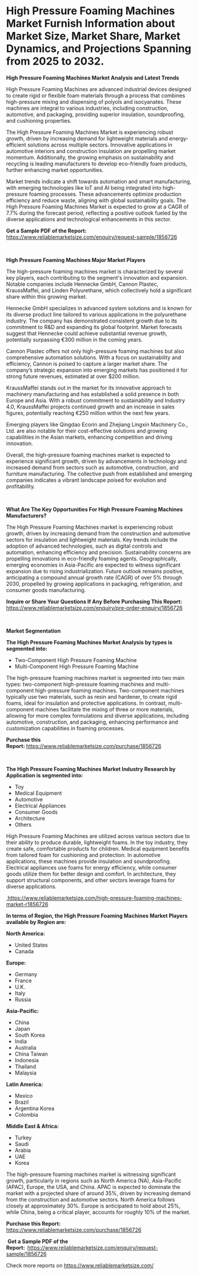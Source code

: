 <p><h1>High Pressure Foaming Machines Market Furnish Information about Market Size, Market Share, Market Dynamics, and Projections Spanning from 2025 to 2032.</h1></p><p><strong>High Pressure Foaming Machines Market Analysis and Latest Trends</strong></p>
<p><p>High Pressure Foaming Machines are advanced industrial devices designed to create rigid or flexible foam materials through a process that combines high-pressure mixing and dispensing of polyols and isocyanates. These machines are integral to various industries, including construction, automotive, and packaging, providing superior insulation, soundproofing, and cushioning properties.</p><p>The High Pressure Foaming Machines Market is experiencing robust growth, driven by increasing demand for lightweight materials and energy-efficient solutions across multiple sectors. Innovative applications in automotive interiors and construction insulation are propelling market momentum. Additionally, the growing emphasis on sustainability and recycling is leading manufacturers to develop eco-friendly foam products, further enhancing market opportunities.</p><p>Market trends indicate a shift towards automation and smart manufacturing, with emerging technologies like IoT and AI being integrated into high-pressure foaming processes. These advancements optimize production efficiency and reduce waste, aligning with global sustainability goals. The High Pressure Foaming Machines Market is expected to grow at a CAGR of 7.7% during the forecast period, reflecting a positive outlook fueled by the diverse applications and technological enhancements in this sector.</p></p>
<p><strong>Get a Sample PDF of the Report:&nbsp;</strong> <a href="https://www.reliablemarketsize.com/enquiry/request-sample/1856726?utm_campaign=2314&utm_medium=2&utm_source=Github&utm_content=ia&utm_term=19022025&utm_id=high-pressure-foaming-machines">https://www.reliablemarketsize.com/enquiry/request-sample/1856726</a></p>
<p>&nbsp;</p>
<p><strong>High Pressure Foaming Machines Major Market Players</strong></p>
<p><p>The high-pressure foaming machines market is characterized by several key players, each contributing to the segment's innovation and expansion. Notable companies include Hennecke GmbH, Cannon Plastec, KraussMaffei, and Linden Polyurethane, which collectively hold a significant share within this growing market.</p><p>Hennecke GmbH specializes in advanced system solutions and is known for its diverse product line tailored to various applications in the polyurethane industry. The company has demonstrated consistent growth due to its commitment to R&D and expanding its global footprint. Market forecasts suggest that Hennecke could achieve substantial revenue growth, potentially surpassing €300 million in the coming years.</p><p>Cannon Plastec offers not only high-pressure foaming machines but also comprehensive automation solutions. With a focus on sustainability and efficiency, Cannon is poised to capture a larger market share. The company’s strategic expansion into emerging markets has positioned it for strong future revenues, estimated at over $200 million.</p><p>KraussMaffei stands out in the market for its innovative approach to machinery manufacturing and has established a solid presence in both Europe and Asia. With a robust commitment to sustainability and Industry 4.0, KraussMaffei projects continued growth and an increase in sales figures, potentially reaching €250 million within the next few years.</p><p>Emerging players like Qingdao Ecorin and Zhejiang Lingxin Machinery Co., Ltd. are also notable for their cost-effective solutions and growing capabilities in the Asian markets, enhancing competition and driving innovation.</p><p>Overall, the high-pressure foaming machines market is expected to experience significant growth, driven by advancements in technology and increased demand from sectors such as automotive, construction, and furniture manufacturing. The collective push from established and emerging companies indicates a vibrant landscape poised for evolution and profitability.</p></p>
<p>&nbsp;</p>
<p><strong>What Are The Key Opportunities For High Pressure Foaming Machines Manufacturers?</strong></p>
<p><p>The High Pressure Foaming Machines market is experiencing robust growth, driven by increasing demand from the construction and automotive sectors for insulation and lightweight materials. Key trends include the adoption of advanced technologies, such as digital controls and automation, enhancing efficiency and precision. Sustainability concerns are propelling innovations in eco-friendly foaming agents. Geographically, emerging economies in Asia-Pacific are expected to witness significant expansion due to rising industrialization. Future outlook remains positive, anticipating a compound annual growth rate (CAGR) of over 5% through 2030, propelled by growing applications in packaging, refrigeration, and consumer goods manufacturing.</p></p>
<p><strong>Inquire or Share Your Questions If Any Before Purchasing This Report:</strong> <a href="https://www.reliablemarketsize.com/enquiry/pre-order-enquiry/1856726?utm_campaign=2314&utm_medium=2&utm_source=Github&utm_content=ia&utm_term=19022025&utm_id=high-pressure-foaming-machines">https://www.reliablemarketsize.com/enquiry/pre-order-enquiry/1856726</a></p>
<p>&nbsp;</p>
<p><strong>Market Segmentation</strong></p>
<p><strong>The High Pressure Foaming Machines Market Analysis by types is segmented into:</strong></p>
<p><ul><li>Two-Component High Pressure Foaming Machine</li><li>Multi-Component High Pressure Foaming Machine</li></ul></p>
<p><p>The high-pressure foaming machines market is segmented into two main types: two-component high-pressure foaming machines and multi-component high-pressure foaming machines. Two-component machines typically use two materials, such as resin and hardener, to create rigid foams, ideal for insulation and protective applications. In contrast, multi-component machines facilitate the mixing of three or more materials, allowing for more complex formulations and diverse applications, including automotive, construction, and packaging, enhancing performance and customization capabilities in foaming processes.</p></p>
<p><strong>Purchase this Report:&nbsp;</strong><a href="https://www.reliablemarketsize.com/purchase/1856726?utm_campaign=2314&utm_medium=2&utm_source=Github&utm_content=ia&utm_term=19022025&utm_id=high-pressure-foaming-machines">https://www.reliablemarketsize.com/purchase/1856726</a></p>
<p>&nbsp;</p>
<p><strong>The High Pressure Foaming Machines Market Industry Research by Application is segmented into:</strong></p>
<p><ul><li>Toy</li><li>Medical Equipment</li><li>Automotive</li><li>Electrical Appliances</li><li>Consumer Goods</li><li>Architecture</li><li>Others</li></ul></p>
<p><p>High Pressure Foaming Machines are utilized across various sectors due to their ability to produce durable, lightweight foams. In the toy industry, they create safe, comfortable products for children. Medical equipment benefits from tailored foam for cushioning and protection. In automotive applications, these machines provide insulation and soundproofing. Electrical appliances use foams for energy efficiency, while consumer goods utilize them for better design and comfort. In architecture, they support structural components, and other sectors leverage foams for diverse applications.</p></p>
<p><a href="https://www.reliablemarketsize.com/high-pressure-foaming-machines-market-r1856726?utm_campaign=2314&utm_medium=2&utm_source=Github&utm_content=ia&utm_term=19022025&utm_id=high-pressure-foaming-machines">&nbsp;https://www.reliablemarketsize.com/high-pressure-foaming-machines-market-r1856726</a></p>
<p><strong>In terms of Region, the High Pressure Foaming Machines Market Players available by Region are:</strong></p>
<p>
    <p> <strong> North America: </strong>
        <ul>
            <li>United States</li>
            <li>Canada</li>
        </ul>
        </p> 
    <p> <strong> Europe: </strong>
        <ul>
            <li>Germany</li>
            <li>France</li>
            <li>U.K.</li>
            <li>Italy</li>
            <li>Russia</li>
        </ul>
        </p> 
    <p> <strong> Asia-Pacific: </strong>
        <ul>
            <li>China</li>
            <li>Japan</li>
            <li>South Korea</li>
            <li>India</li>
            <li>Australia</li>
            <li>China Taiwan</li>
            <li>Indonesia</li>
            <li>Thailand</li>
            <li>Malaysia</li>
        </ul>
        </p> 
    <p> <strong> Latin America: </strong>
        <ul>
            <li>Mexico</li>
            <li>Brazil</li>
            <li>Argentina Korea</li>
            <li>Colombia</li>
        </ul>
        </p> 
    <p> <strong> Middle East & Africa: </strong>
        <ul>
            <li>Turkey</li>
            <li>Saudi</li>
            <li>Arabia</li>
            <li>UAE</li>
            <li>Korea</li>
        </ul>
    </p>
    </p>
<p><p>The high-pressure foaming machines market is witnessing significant growth, particularly in regions such as North America (NA), Asia-Pacific (APAC), Europe, the USA, and China. APAC is expected to dominate the market with a projected share of around 35%, driven by increasing demand from the construction and automotive sectors. North America follows closely at approximately 30%. Europe is anticipated to hold about 25%, while China, being a critical player, accounts for roughly 10% of the market.</p></p>
<p><strong>Purchase this Report: </strong><a href="https://www.reliablemarketsize.com/purchase/1856726?utm_campaign=2314&utm_medium=2&utm_source=Github&utm_content=ia&utm_term=19022025&utm_id=high-pressure-foaming-machines">https://www.reliablemarketsize.com/purchase/1856726</a></p>
<p>&nbsp;<strong>Get a Sample PDF of the Report:&nbsp;&nbsp;</strong><a href="https://www.reliablemarketsize.com/enquiry/request-sample/1856726?utm_campaign=2314&utm_medium=2&utm_source=Github&utm_content=ia&utm_term=19022025&utm_id=high-pressure-foaming-machines">https://www.reliablemarketsize.com/enquiry/request-sample/1856726</a></p>
<p><strong></strong></p>
<p>Check more reports on <a href="https://www.reliablemarketsize.com/?utm_campaign=2314&utm_medium=2&utm_source=Github&utm_content=ia&utm_term=19022025&utm_id=high-pressure-foaming-machines">https://www.reliablemarketsize.com/</a></p>